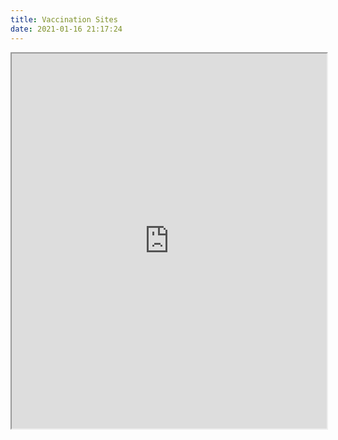 ```yaml
---
title: Vaccination Sites
date: 2021-01-16 21:17:24
---
```

<iframe width=100% height=600px src="https://docs.google.com/spreadsheets/d/e/2PACX-1vQsR9tNzmTQwfK4Ff0FVe5tCLdiNsjrCAG5xt8Rm6HbxsZ45h1nFkDxIdRZE0iWAQ/pubhtml?gid=1979637097&amp;range=a1%3Ae15&amp;single=true&amp;widget=false&amp;headers=false&amp;rm=minimal&amp;chrome=false"></iframe>
